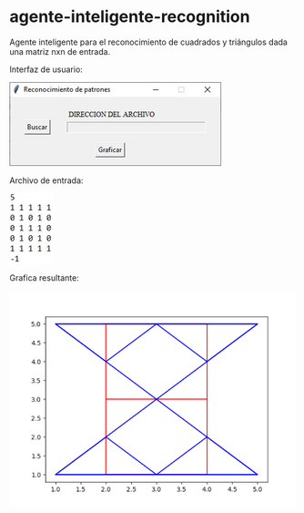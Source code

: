 # agente-inteligente-recognition
Agente inteligente para el reconocimiento de cuadrados y triángulos dada una matriz nxn de entrada.

Interfaz de usuario:

![interfaz](https://github.com/yeisonvirtual/agente-inteligente-recognition/blob/main/interfaz.JPG)


Archivo de entrada:

![entrada](https://github.com/yeisonvirtual/agente-inteligente-recognition/blob/main/entrada.JPG)


Grafica resultante:

![grafica](https://github.com/yeisonvirtual/agente-inteligente-recognition/blob/main/grafica.png)
